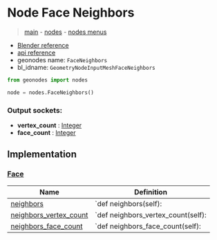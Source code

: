 # Node Face Neighbors

> [main](../structure.md) - [nodes](nodes.md) - [nodes menus](nodes_menus.md)

- [Blender reference](https://docs.blender.org/manual/en/latest/modeling/geometry_nodes/mesh/face_neighbors.html)
- [api reference](https://docs.blender.org/api/current/bpy.types.GeometryNodeInputMeshFaceNeighbors.html)
- geonodes name: `FaceNeighbors`
- bl_idname: `GeometryNodeInputMeshFaceNeighbors`

```python
from geonodes import nodes

node = nodes.FaceNeighbors()
```

### Output sockets:

- **vertex_count** : [Integer](Integer.md)
- **face_count** : [Integer](Integer.md)

## Implementation

### [Face](Face.md)

| Name | Definition |
|------|------------|
 | [neighbors](Face.md#neighbors-property) | `def neighbors(self): |
 | [neighbors_vertex_count](Face.md#neighbors_vertex_count-property) | `def neighbors_vertex_count(self): |
 | [neighbors_face_count](Face.md#neighbors_face_count-property) | `def neighbors_face_count(self): |


